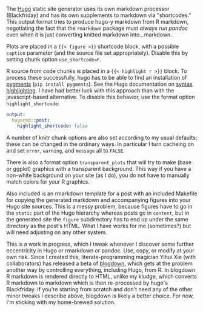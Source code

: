 The [Hugo](http://gohugo.io/) static site generator uses its own markdown processor (Blackfriday) and has its own supplements to markdown via "shortcodes." This output format tries to produce hugo-y markdown from R markdown, negotiating the fact that the `rmarkdown` package must *always run pandoc* even when it is just converting knitted markdown into...markdown.

Plots are placed in a `{{< figure >}}` shortcode block, with a possible `caption` parameter (and the source file set appropriately). Disable this by setting chunk option `use_shortcode=F`.

R source from code chunks is placed in a `{{< highlight r >}}` block. To process these successfully, hugo has to be able to find an installation of [pygments](http://pygments.org) (`pip install pygments`). See the Hugo documentation on [syntax highlighting](https://gohugo.io/extras/highlighting/). I have had better luck with this approach than with the javascript-based alternative. To disable this behavior, use the format option `highlight_shortcode`:

```yaml
output:
  hugormd::post:
    highlight_shortcode: false
```

A number of knitr chunk options are also set according to my usual defaults; these can be changed in the ordinary ways. In particular I turn cacheing on and set `error`, `warning`, and `message` all to `FALSE`.

There is also a format option `transparent_plots` that will try to make (base or ggplot) graphics with a transparent background. This way if you have a non-white background on your site (as I do), you do not have to manually match colors for your R graphics.

Also included is an rmarkdown template for a post with an included Makefile for copying the generated markdown and accompanying figures into your Hugo site sources. This is a messy problem, because figures have to go in the `static` part of the Hugo hierarchy whereas posts go in `content`, but in the generated site the `figure` subdirectory has to end up under the same directory as the post's HTML. What I have works for me (sometimes?) but will need adjusting on any other system.

This is a work in progress, which I tweak whenever I discover some further eccentricity in Hugo or rmarkdown or pandoc. Use, copy, or modify at your own risk. Since I created this, literate-programming magician Yihui Xie (with collaborators) has released a beta of [blogdown](https://github.com/rstudio/blogdown), which gets at the problem another way by controlling everything, including Hugo, from R. In blogdown R markdown is rendered directly to HTML, unlike my kludge, which converts R markdown to markdown which is then re-processed by hugo's Blackfriday. If you're starting from scratch and don't need any of the other minor tweaks I describe above, blogdown is likely a better choice. For now, I'm sticking with my home-brewed solution.

